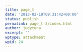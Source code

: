 ```yaml
---
title: page_t
date: '2013-02-18T09:31:42+00:00'
status: publish
permalink: page_t-3/index.html
author: judytuna
excerpt: ''
wptype: attachment
wpid: 24
---
```

<!DOCTYPE html PUBLIC "-//W3C//DTD HTML 4.0 Transitional//EN" "http://www.w3.org/TR/REC-html40/loose.dtd">
<?xml encoding="UTF-8">
